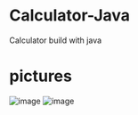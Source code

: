 # Calculator-Java
Calculator build with java

# pictures

![image](https://user-images.githubusercontent.com/112221202/217623131-3f1f49ee-bab6-458c-9c9f-018d70278b5b.png)
![image](https://user-images.githubusercontent.com/112221202/217623368-972fb4f8-bc42-4fc8-9930-e3c520f9842d.png)

